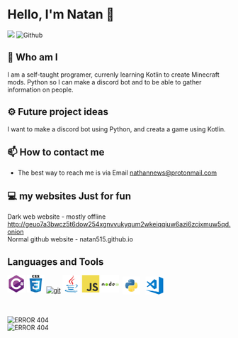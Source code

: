 # Hello, I'm Natan :rocket:

![](https://visitor-badge.laobi.icu/badge?page_id=Natan515.Natan515) 
![Github](https://img.shields.io/github/followers/Natan515?label=Follow&style=social)

## :raised_eyebrow: Who am I

I am a self-taught programer, currenly learning Kotlin to create Minecraft mods. Python so I can make a discord bot and to be able to gather information on people. 

## :gear: Future project ideas

I want to make a discord bot using Python, and creata a game using Kotlin.

## :mailbox: How to contact me

- The best way to reach me is via Email nathannews@protonmail.com

## 💻 my websites Just for fun

Dark web website - mostly offline http://geuo7a3bwcz5t6dow254xgnvvukyqum2wkeiqqiuw6azi6zcjxmuw5qd.onion
<br>
Normal github website - natan515.github.io

## Languages and Tools

<p>
	<a href="https://www.w3schools.com/cs/"><img src="https://raw.githubusercontent.com/devicons/devicon/master/icons/csharp/csharp-original.svg" alt="csharp" width="40" height="40"></a> 
	<a href="https://www.w3schools.com/css/"><img src="https://raw.githubusercontent.com/devicons/devicon/master/icons/css3/css3-original-wordmark.svg" alt="css3" width="40" height="40"></a> 
	<a href="https://git-scm.com/"><img src="https://www.vectorlogo.zone/logos/git-scm/git-scm-icon.svg" alt="git" width="40" height="40"></a>
	<a href="https://www.java.com"><img src="https://raw.githubusercontent.com/devicons/devicon/master/icons/java/java-original.svg" alt="java" width="40" height="40"></a> 
	<a href="https://developer.mozilla.org/en-US/docs/Web/JavaScript"><img src="https://raw.githubusercontent.com/devicons/devicon/master/icons/javascript/javascript-original.svg" alt="javascript" width="40" height="40"></a> 
	<a href="https://nodejs.org"><img src="https://raw.githubusercontent.com/devicons/devicon/master/icons/nodejs/nodejs-original-wordmark.svg" alt="nodejs" width="40" height="40"></a>
	<img src="https://raw.githubusercontent.com/github/explore/80688e429a7d4ef2fca1e82350fe8e3517d3494d/topics/python/python.png" alt="Python" height="40" style="vertical-align:top; margin:4px">
	<img src="https://raw.githubusercontent.com/github/explore/80688e429a7d4ef2fca1e82350fe8e3517d3494d/topics/visual-studio-code/visual-studio-code.png" alt="VS Code" height="40" style="vertical-align:top; margin:4px">
	

	
</p>

<br>

![ERROR 404](https://github-readme-stats.vercel.app/api?username=Natan515&show_icons=true&theme=tokyonight) 
<br>
![ERROR 404](https://github-readme-stats.vercel.app/api/top-langs/?username=Natan515&theme=tokyonight)
